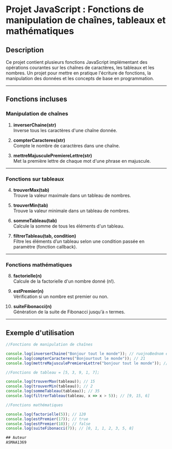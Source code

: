 # Projet JavaScript : Fonctions de manipulation de chaînes, tableaux et mathématiques

## Description

Ce projet contient plusieurs fonctions JavaScript implémentant des opérations courantes sur les chaînes de caractères, les tableaux et les nombres. Un projet pour mettre en pratique l'écriture de fonctions, la manipulation des données et les concepts de base en programmation.

---

## Fonctions incluses

### Manipulation de chaînes

1. **inverserChaine(str)**  
   Inverse tous les caractères d'une chaîne donnée.

2. **compterCaracteres(str)**  
   Compte le nombre de caractères dans une chaîne.

3. **mettreMajusculePremiereLettre(str)**  
   Met la première lettre de chaque mot d'une phrase en majuscule.

---

### Fonctions sur tableaux

4. **trouverMax(tab)**  
   Trouve la valeur maximale dans un tableau de nombres.

5. **trouverMin(tab)**  
   Trouve la valeur minimale dans un tableau de nombres.

6. **sommeTableau(tab)**  
   Calcule la somme de tous les éléments d'un tableau.

7. **filtrerTableau(tab, condition)**  
   Filtre les éléments d’un tableau selon une condition passée en paramètre (fonction callback).

---

### Fonctions mathématiques

8. **factorielle(n)**  
   Calcule de la factorielle d'un nombre donné (n!).

9. **estPremier(n)**  
   Vérification si un nombre est premier ou non.

10. **suiteFibonacci(n)**  
    Génèration de la suite de Fibonacci jusqu'à `n` termes.

---

## Exemple d'utilisation

```javascript
//Fonctions de manipulation de chaînes

console.log(inverserChaine("Bonjour tout le monde")); // ruojnoBednom el tuot ruojnob
console.log(compterCaracteres("Bonjourtout le monde")); // 21
console.log(mettreMajusculePremiereLettre("bonjour tout le monde")); // Bonjour Tout Le Monde

//Fonctions de tableau = [5, 3, 9, 1, 7];

console.log(trouverMax(tableau)); // 15
console.log(trouverMin(tableau)); // 2
console.log(sommeTableau(tableau)); // 35
console.log(filtrerTableau(tableau, x => x > 5)); // [9, 15, 6]

//Fonctions mathématiques

console.log(factorielle(5)); // 120
console.log(estPremier(17)); // true
console.log(estPremier(18)); // false
console.log(suiteFibonacci(7)); // [0, 1, 1, 2, 3, 5, 8]

## Auteur
ASMAA1369


